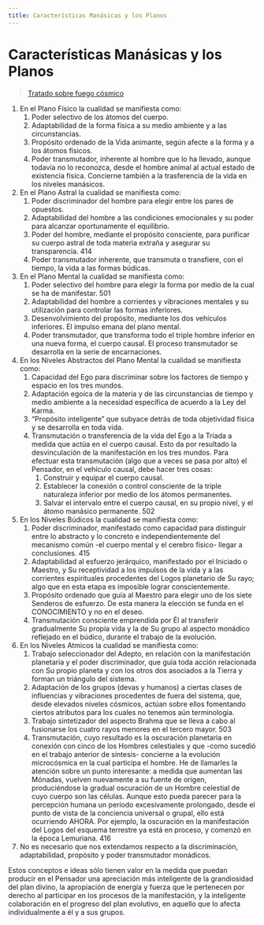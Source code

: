 ```yaml
---
title: Características Manásicas y los Planos
---
```


# Características Manásicas y los Planos

> [Tratado sobre fuego cósmico](/tratado-sobre-fuego-cosmico/manas-as-cosmic-system-human-factor#características-manásicas-y-los-planos)

1. En el Plano Físico la cualidad se manifiesta como:
   1. Poder selectivo de los átomos del cuerpo.
   2. Adaptabilidad de la forma física a su medio ambiente y a las circunstancias.
   3. Propósito ordenado de la Vida animante, según afecte a la forma y a los átomos físicos.
   4. Poder transmutador, inherente al hombre que lo ha llevado, aunque todavía no lo reconozca, desde el hombre animal al actual estado de existencia física. Concierne también a la trasferencia de la vida en los niveles manásicos.
2. En el Plano Astral la cualidad se manifiesta como:
   1. Poder discriminador del hombre para elegir entre los pares de opuestos.
   2. Adaptabilidad del hombre a las condiciones emocionales y su poder para alcanzar oportunamente el equilibrio.
   3. Poder del hombre, mediante el propósito consciente, para purificar su cuerpo astral de toda materia extraña y asegurar su transparencia. <pin lang="es">414</pin>
   4. Poder transmutador inherente, que transmuta o transfiere, con el tiempo, la vida a las formas búdicas.
3. En el Plano Mental la cualidad se manifiesta como:
   1. Poder selectivo del hombre para elegir la forma por medio de la cual se ha de manifestar. <pin lang="en">501</pin>
   2. Adaptabilidad del hombre a corrientes y vibraciones mentales y su utilización para controlar las formas inferiores.
   3. Desenvolvimiento del propósito, mediante los dos vehículos inferiores. El impulso emana del plano mental.
   4. Poder transmutador, que transforma todo el triple hombre inferior en una nueva forma, el cuerpo causal. El proceso transmutador se desarrolla en la serie de encarnaciones.
4. En los Niveles Abstractos del Plano Mental la cualidad se manifiesta como:
   1. Capacidad del Ego para discriminar sobre los factores de tiempo y espacio en los tres mundos.
   2. Adaptación egoica de la materia y de las circunstancias de tiempo y medio ambiente a la necesidad específica de acuerdo a la Ley del Karma.
   3. “Propósito inteligente” que subyace detrás de toda objetividad física y se desarrolla en toda vida.
   4. Transmutación o transferencia de la vida del Ego a la Tríada a medida que actúa en el cuerpo causal. Esto da por resultado la desvinculación de la manifestación en los tres mundos. Para efectuar esta transmutación (algo que a veces se pasa por alto) el Pensador, en el vehículo causal, debe hacer tres cosas:
      1. Construir y equipar el cuerpo causal.
      2. Establecer la conexión o control consciente de la triple naturaleza inferior por medio de los átomos permanentes.
      3. Salvar el intervalo entre el cuerpo causal, en su propio nivel, y el átomo manásico permanente. <pin lang="en">502</pin>
5. En los Niveles Búdicos la cualidad se manifiesta como:
   1. Poder discriminador, manifestado como capacidad para distinguir entre lo abstracto y lo concreto e independientemente del mecanismo común -el cuerpo mental y el cerebro físico- llegar a conclusiones. <pin lang="es">415</pin>
   2. Adaptabilidad al esfuerzo jerárquico, manifestado por el Iniciado o Maestro, y Su receptividad a los impulsos de la vida y a las corrientes espirituales procedentes del Logos planetario de Su rayo; algo que en esta etapa es imposible lograr conscientemente.
   3. Propósito ordenado que guía al Maestro para elegir uno de los siete Senderos de esfuerzo. De esta manera la elección se funda en el CONOCIMIENTO y no en el deseo.
   4. Transmutación consciente emprendida por Él al transferir gradualmente Su propia vida y la de Su grupo al aspecto monádico reflejado en el búdico, durante el trabajo de la evolución.
6. En los Niveles Atmicos la cualidad se manifiesta como:
   1. Trabajo seleccionador del Adepto, en relación con la manifestación planetaria y el poder discriminador, que guía toda acción relacionada con Su propio planeta y con los otros dos asociados a la Tierra y forman un triángulo del sistema.
   2. Adaptación de los grupos (devas y humanos) a ciertas clases de influencias y vibraciones procedentes de fuera del sistema, que, desde elevados niveles cósmicos, actúan sobre ellos fomentando ciertos atributos para los cuales no tenemos aún terminología.
   3. Trabajo sintetizador del aspecto Brahma que se lleva a cabo al fusionarse los cuatro rayos menores en el tercero mayor. <pin lang="en">503</pin>
   4. Transmutación, cuyo resultado es la oscuración planetaria en conexión con cinco de los Hombres celestiales y que -como sucedió en el trabajo anterior de síntesis- concierne a la evolución microcósmica en la cual participa el hombre. He de llamarles la atención sobre un punto interesante: a medida que aumentan las Mónadas, vuelven nuevamente a su fuente de origen, produciéndose la gradual oscuración de un Hombre celestial de cuyo cuerpo son las células. Aunque esto pueda parecer para la percepción humana un período excesivamente prolongado, desde el punto de vista de la conciencia universal o grupal, ello está ocurriendo AHORA. Por ejemplo, la oscuración en la manifestación del Logos del esquema terrestre ya está en proceso, y comenzó en la época Lemuriana. <pin lang="es">416</pin>
7. No es necesario que nos extendamos respecto a la discriminación, adaptabilidad, propósito y poder transmutador monádicos.

Estos conceptos e ideas sólo tienen valor en la medida que puedan producir en el Pensador una apreciación más inteligente de la grandiosidad del plan divino, la apropiación de energía y fuerza que le pertenecen por derecho al participar en los procesos de la manifestación, y la inteligente colaboración en el progreso del plan evolutivo, en aquello que lo afecta individualmente a él y a sus grupos.
